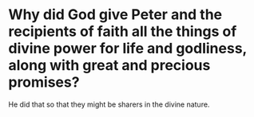 # Why did God give Peter and the recipients of faith all the things of divine power for life and godliness, along with great and precious promises?

He did that so that they might be sharers in the divine nature.
